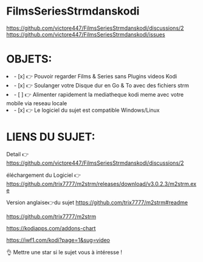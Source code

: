 # FilmsSeriesStrmdanskodi
https://github.com/victore447/FilmsSeriesStrmdanskodi/discussions/2
https://github.com/victore447/FilmsSeriesStrmdanskodi/issues

# OBJETS:

<li>- [x] 👉 Pouvoir regarder Films & Series sans Plugins videos Kodi </li>
<li>- [x] 👉 Soulanger votre Disque dur en Go & To avec des fichiers strm </li>
<li>- [ ] 👉 Alimenter rapidement la mediatheque kodi meme avec votre mobile via reseau locale  </li>
<li>- [x] 👉 Le logiciel du sujet est compatible Windows/Linux </li>


# LIENS DU SUJET:
Detail 👉 https://github.com/victore447/FilmsSeriesStrmdanskodi/discussions/2

éléchargement du Logiciel 👉 https://github.com/trix7777/m2strm/releases/download/v3.0.2.3/m2strm.exe

Version anglaise👉du sujet https://github.com/trix7777/m2strm#readme

https://github.com/trix7777/m2strm

https://kodiapps.com/addons-chart

https://iwf1.com/kodi?page=1&sug=video

👌 Mettre une star si le sujet vous à intéresse !
